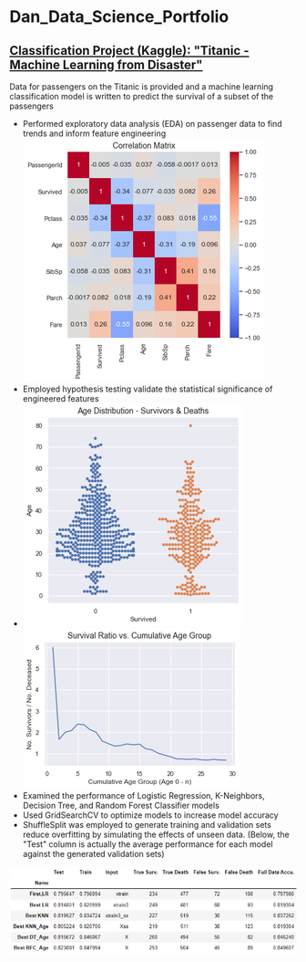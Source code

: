 # Dan_Data_Science_Portfolio

## [Classification Project (Kaggle):  "Titanic - Machine Learning from Disaster"](https://github.com/drossDS/Project-Classification-Titanic_Machine_Learning)
Data for passengers on the Titanic is provided and a machine learning classification model is written to predict the survival of a subset of the passengers
- Performed exploratory data analysis (EDA) on passenger data to find trends and inform feature engineering<br>
![](/Images/Correlation_Matrix.png)<br>
- Employed hypothesis testing validate the statistical significance of engineered features<br>
- ![](/Images/Age_Distro_Swarm.png)
![](/Images/Survival_Ratio_vs_Cumulative_Age_Group.png)<br>
- Examined the performance of Logistic Regression, K-Neighbors, Decision Tree, and Random Forest Classifier models
- Used GridSearchCV to optimize models to increase model accuracy
- ShuffleSplit was employed to generate training and validation sets reduce overfitting by simulating the effects of unseen data.  (Below, the "Test" column is actually the average performance for each model against the generated validation sets)

![](/Images/Model_Comparison_Table.png)

